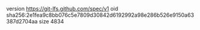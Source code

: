 version https://git-lfs.github.com/spec/v1
oid sha256:2e1fea9c8bb076c5e7809d30842d6192992a98e286b526e9150a63387d2704aa
size 4834
